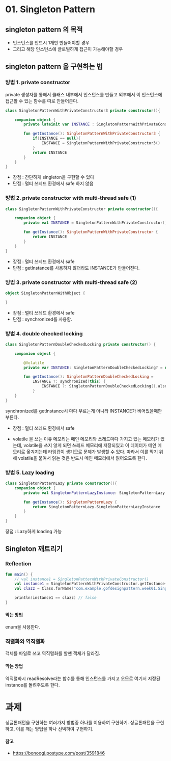 # 01. Singleton Pattern 
## singleton pattern 의 목적
- 인스턴스를 반드시 1개만 만들어야할 경우
- 그리고 해당 인스턴스에 글로벌하게 접근이 가능해야할 경우 

## singleton pattern 을 구현하는 법 

### 방법 1. private constructor
private 생성자를 통해서 클래스 내부에서 인스턴스를 만들고 외부에서 이 인스턴스에 접근할 수 있는 함수를 따로 만들어준다. 
~~~kotlin
class SingletonPatternWithPrivateConstructor3 private constructor(){

    companion object {
        private lateinit var INSTANCE : SingletonPatternWithPrivateConstructor3

        fun getInstance(): SingletonPatternWithPrivateConstructor3 {
            if(INSTANCE == null){
                INSTANCE = SingletonPatternWithPrivateConstructor3()
            }
            return INSTANCE
        }
    }
}
~~~
- 장점 : 간단하게 singleton을 구현할 수 있다 
- 단점 : 멀티 쓰레드 환경에서 safe 하지 않음


### 방법 2. private constructor with multi-thread safe (1)
~~~kotlin
class SingletonPatternWithPrivateConstructor private constructor(){

    companion object {
        private val INSTANCE = SingletonPatternWithPrivateConstructor()

        fun getInstance(): SingletonPatternWithPrivateConstructor {
            return INSTANCE
        }
    }
}
~~~
- 장점 : 멀티 쓰레드 환경에서 safe
- 단점 : getInstance를 사용하지 않더라도 INSTANCE가 만들어진다. 

### 방법 3. private constructor with multi-thread safe (2)
~~~kotlin
object SingletonPatternWithObject {

}
~~~
- 장점 : 멀티 쓰레드 환경에서 safe
- 단점 : synchronized를 사용함. 


### 방법 4. double checked locking 
~~~kotlin
class SingletonPatternDoubleCheckedLocking private constructor() {

    companion object {

        @Volatile
        private var INSTANCE: SingletonPatternDoubleCheckedLocking? = null

        fun getInstance(): SingletonPatternDoubleCheckedLocking =
            INSTANCE ?: synchronized(this) {
                INSTANCE ?: SingletonPatternDoubleCheckedLocking().also { INSTANCE = it }
            }
    }
}
~~~
synchronized를 getInstance시 마다 부르는게 아니라 INSTANCE가 비어있을때만 부른다. 
- 장점 : 멀티 쓰레드 환경에서 safe

* volatile 을 쓰는 이유 
메모리는 메인 메모리와 쓰레드마다 가지고 있는 메모리가 있는데, volatile을 쓰지 않게 되면 쓰레드 메모리에 저장되있고 이 데이터가 메인 메모리로 옮겨지는데
타임갭이 생기므로 문제가 발생할 수 있다. 따라서 이를 막기 위해 volatile을 붙여서 읽는 것은 반드시 메인 메모리에서 읽어오도록 한다.  

### 방법 5. Lazy loading
~~~kotlin
class SingletonPatternLazy private constructor(){
    companion object {
        private val SingletonPatternLazyInstance: SingletonPatternLazy by lazy { SingletonPatternLazy() }

        fun getInstance(): SingletonPatternLazy {
            return SingletonPatternLazy.SingletonPatternLazyInstance
        }
    }
}
~~~
장점 : Lazy하게 loading 가능 
 
## Singleton 깨트리기 
### Reflection
~~~kotlin
fun main() {
    // val instance1 = SingletonPatternWithPrivateConstructor()
    val instance1 = SingletonPatternWithPrivateConstructor.getInstance()
    val clazz = Class.forName("com.example.gofdesignpattern.week01.SingletonPatternWithPrivateConstructor").kotlin.objectInstance

    println(instance1 == clazz) // false
}
~~~
#### 막는 방법 
enum을 사용한다.

### 직렬화와 역직렬화
객체를 파일로 쓰고 역직렬화를 할땐 객체가 달라짐. 

#### 막는 방법 
역직렬화시 readResolve라는 함수를 통해 인스턴스를 가지고 오므로 여기서 지정된 instance를 돌려주도록 한다.

# 과제
싱글톤패턴을 구현하는 여러가지 방법중 하나를 이용하여 구현하기.
싱글톤패턴을 구현하고, 이를 깨는 방법을 하나 선택하여 구현하기. 


#### 참고 
- https://bonoogi.postype.com/post/3591846
